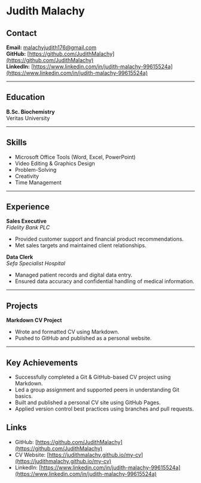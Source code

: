 # Judith Malachy

## Contact
**Email:** malachyjudith176@gmail.com  
**GitHub:** [https://github.com/JudithMalachy](https://github.com/JudithMalachy)  
**LinkedIn:** [https://www.linkedin.com/in/judith-malachy-99615524a](https://www.linkedin.com/in/judith-malachy-99615524a)

---

## Education

**B.Sc. Biochemistry**  
Veritas University

---

## Skills

- Microsoft Office Tools (Word, Excel, PowerPoint)
- Video Editing & Graphics Design
- Problem-Solving
- Creativity
- Time Management

---

## Experience

**Sales Executive**  
*Fidelity Bank PLC*  
- Provided customer support and financial product recommendations.  
- Met sales targets and maintained client relationships.

**Data Clerk**  
*Sefa Specialist Hospital*  
- Managed patient records and digital data entry.  
- Ensured data accuracy and confidential handling of medical information.

---

## Projects

**Markdown CV Project**  
- Wrote and formatted CV using Markdown.  
- Pushed to GitHub and published as a personal website.

---
## Key Achievements

- Successfully completed a Git & GitHub-based CV project using Markdown.
- Led a group assignment and supported peers in understanding Git basics.
- Built and published a personal CV site using GitHub Pages.
- Applied version control best practices using branches and pull requests.


## Links

- GitHub: [https://github.com/JudithMalachy](https://github.com/JudithMalachy)  
- CV Website: [https://judithmalachy.github.io/my-cv](https://judithmalachy.github.io/my-cv)  
- LinkedIn: [https://www.linkedin.com/in/judith-malachy-99615524a](https://www.linkedin.com/in/judith-malachy-99615524a)

